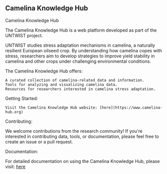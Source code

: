 ## Camelina Knowledge Hub


Camelina Knowledge Hub

The Camelina Knowledge Hub is a web platform developed as part of the UNTWIST project.

UNTWIST studies stress adaptation mechanisms in camelina, a naturally resilient European oilseed crop. By understanding how camelina copes with stress, researchers aim to develop strategies to improve yield stability in camelina and other crops under challenging environmental conditions.

The Camelina Knowledge Hub offers:

    A curated collection of camelina-related data and information.
    Tools for analyzing and visualizing camelina data.
    Resources for researchers interested in camelina stress adaptation.

Getting Started:

    Visit the Camelina Knowledge Hub website: [here](https://www.camelina-hub.org)

Contributing:

We welcome contributions from the research community! If you're interested in contributing data, tools, or documentation, please feel free to create an issue or a pull request.


Documentation:

For detailed documentation on using the Camelina Knowledge Hub, please visit: [here](https://ataulhaleem.github.io/camelina-hub-documentation)





